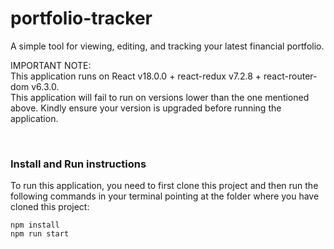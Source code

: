 # portfolio-tracker
A simple tool for viewing, editing, and tracking your latest financial portfolio.

IMPORTANT NOTE:
<br />
This application runs on React v18.0.0 + react-redux v7.2.8 + react-router-dom v6.3.0. 
<br />
This application will fail to run on versions lower than the one mentioned above. Kindly ensure your version is upgraded before running the application.

<br />

<h3>Install and Run instructions</h3>

To run this application, you need to first clone this project and then run the following commands in your terminal pointing at the folder where you have cloned this project:

```
npm install
npm run start
